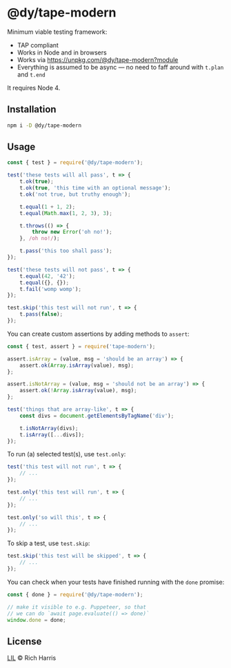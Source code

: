 # @dy/tape-modern

Minimum viable testing framework:

* TAP compliant
* Works in Node and in browsers
* Works via https://unpkg.com/@dy/tape-modern?module
* Everything is assumed to be async — no need to faff around with `t.plan` and `t.end`

It requires Node 4.

## Installation

```bash
npm i -D @dy/tape-modern
```

## Usage

```js
const { test } = require('@dy/tape-modern');

test('these tests will all pass', t => {
	t.ok(true);
	t.ok(true, 'this time with an optional message');
	t.ok('not true, but truthy enough');

	t.equal(1 + 1, 2);
	t.equal(Math.max(1, 2, 3), 3);

	t.throws(() => {
		throw new Error('oh no!');
	}, /oh no!/);

	t.pass('this too shall pass');
});

test('these tests will not pass', t => {
	t.equal(42, '42');
	t.equal({}, {});
	t.fail('womp womp');
});

test.skip('this test will not run', t => {
	t.pass(false);
});
```

You can create custom assertions by adding methods to `assert`:

```js
const { test, assert } = require('tape-modern');

assert.isArray = (value, msg = 'should be an array') => {
	assert.ok(Array.isArray(value), msg);
};

assert.isNotArray = (value, msg = 'should not be an array') => {
	assert.ok(!Array.isArray(value), msg);
};

test('things that are array-like', t => {
	const divs = document.getElementsByTagName('div');

	t.isNotArray(divs);
	t.isArray([...divs]);
});
```

To run (a) selected test(s), use `test.only`:

```js
test('this test will not run', t => {
	// ...
});

test.only('this test will run', t => {
	// ...
});

test.only('so will this', t => {
	// ...
});
```

To skip a test, use `test.skip`:

```js
test.skip('this test will be skipped', t => {
	// ...
});
```

You can check when your tests have finished running with the `done` promise:

```js
const { done } = require('@dy/tape-modern');

// make it visible to e.g. Puppeteer, so that
// we can do `await page.evaluate(() => done)`
window.done = done;
```


## License

[LIL](LICENSE) © Rich Harris
